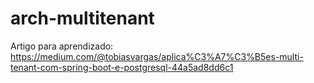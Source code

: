 ﻿# arch-multitenant

Artigo para aprendizado: https://medium.com/@tobiasvargas/aplica%C3%A7%C3%B5es-multi-tenant-com-spring-boot-e-postgresql-44a5ad8dd6c1
